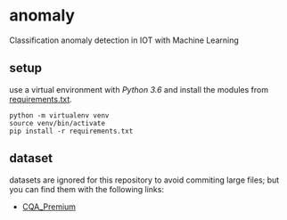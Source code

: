 # anomaly
Classification anomaly detection in IOT with Machine Learning

## setup

use a virtual environment with *Python 3.6* and install the modules from [requirements.txt](requirements.txt).

    python -m virtualenv venv
	source venv/bin/activate
	pip install -r requirements.txt

## dataset

datasets are ignored for this repository to avoid commiting large files; but you can find them with the following links:

 - [CQA_Premium](http://devyss.byethost31.com/dl/CQA_Premium.zip)